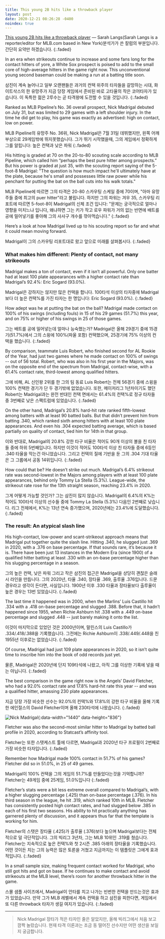 ```yaml
---
title: This young 2B hits like a throwback player
layout: post
date: 2020-12-21 08:26:28 -0400
noindex: true
---
```


[This young 2B hits like a throwback player](https://www.mlb.com/news/nick-madrigal-contact-few-strikeouts) &mdash; Sarah Langs(Sarah Langs is a reporter/editor for MLB.com based in New York)분석가가 쓴 칼럼의 부분입니다. 간단히 요약만 하겠습니다.
{:.faded}

In an era when strikeouts continue to increase and some fans long for the contact hitters of yore, a White Sox prospect is poised to add to the small core of high-average hitters in the game right now. This unconventional young second baseman could be making a run at a batting title soon.

삼진이 계속 늘어나고 일부 오랜팬들은 과거의 컨택 위주의 타자들을 갈망하는 시대, 화이트삭스의 한 유망주가 지금 당장 게임에서 준비된 바로 고타율의 작은 코어타자가 있습니다. 이 독특한 젊은 2루수는 곧 타격왕에 도전할 수 있을 것입니다.
{:.faded}

Ranked as MLB Pipeline’s No. 36 overall prospect, Nick Madrigal debuted on July 31, but was limited to 29 games with a left shoulder injury. In the time he did get to play, his game was exactly as advertised: high on contact, low on power.

MLB Pipeline의 유망주 No. 36위, Nick Madrigal은 7월 31일 데뷔했지만, 왼쪽 어깨 부상으로 29게임밖에 뛰지못했습니다. 그가 뛰기 시작했을때, 그의 게임에서 정확하게 그를 알립니다: 높은 컨택과 낮은 파워
{:.faded}

His hitting is graded at 70 on the 20-to-80 scouting scale according to MLB Pipeline, which called him “perhaps the best pure hitter among prospects.” But his power is graded at just 35, with the scouting report saying of the 5-foot-8 Madrigal: "The question is how much impact he'll ultimately have at the plate, because he's small and possesses little raw power while his penchant for putting the bat on the ball cuts into his walk totals."

MLB Pipeline에 따르면 그의 타격은 20-80 스카우팅 스케일 중에 70이며, "아마 유망주들 중에 최고의 puer hitter"라고 불립니다. 하지만 그의 파워는 겨우 35, 스카우팅 리포트에 따르면 5-foot-8이 Madrigal의 신체 조건 입니다: "문제는 궁극적으로 얼마나 영향을 미치느냐 입니다, 왜냐하면 그는 키가 작고 로우 파워가 거의 없는 반면에 배트를 공에 밀어넣기를 좋아해 그의 사사구 개수를 깎아먹습니다."
{:.faded}

Here’s a look at how Madrigal lived up to his scouting report so far and what it could mean moving forward.

Madrigal이 그의 스카우팅 리포트대로 왔고 앞으로 미래를 살펴봅시다.
{:.faded}

### What makes him different: Plenty of contact, not many strikeouts

Madrigal makes a ton of contact, even if it isn’t all powerful. Only one batter had at least 100 plate appearances with a higher contact rate than Madrigal’s 92.4%: Eric Sogard (93.0%).

Madrigal은 강하지는 않지만 많은 컨택을 합니다. 100타석 이상의 타자중에 Madrigal보다 더 높은 컨택%를 가진 타자는 한 명입니다: Eric Sogard (93.0%).
{:.faded}

How adept was he at putting the bat on the ball? Madrigal made contact on 100% of his swings (including fouls) in 15 of his 29 games (51.7%) this year, and on 75% or higher of his swings in 25 of those games.

그는 배트를 공에 밀어넣는데 얼마나 능숙했는가? Madrigal은 올해 29경기 중에 15경기(51.7%)에서 그의 스윙에 100%(파울 포함) 컨택했으며, 25경기에 75% 이상의 컨택을 했습니다.
{:.faded}

By comparison, teammate Luis Robert, who finished second for AL Rookie of the Year, had just two games where he made contact on 100% of swings -- out of 56 total. Robert, who was also in his first year in the Majors, was on the opposite end of the spectrum from Madrigal, contact-wise, with a 61.4% contact rate, third-lowest among qualified hitters.

그에 비해, AL 신인왕 2위를 한 그의 팀 동료 Luis Robert는 전체 56경기 중에  스윙을 100% 컨택한 경기가 단 두 경기밖에 없었습니다. 또한, 메이저리그 1년차이기도 했던 Robert는 Madrigal과는 완전 반대인 컨택 면에서는 61.4%의 컨택%로 정규 타자들 중 3번째로 낮은 스팩트럼에 있었습니다.
{:.faded}

On the other hand, Madrigal’s 20.8% hard-hit rate ranked fifth-lowest among batters with at least 90 batted balls. But that didn’t prevent him from batting .340, which ranked sixth among hitters with at least 100 plate appearances. And even his .304 expected batting average, which is based partially on quality of contact, tied him for 14th in that group.

이와 반대로, Madrigal의 20.8% 강한 타구 비율은 적어도 90개 이상의 볼을 친 타자들 중에 하위 5번째입니다. 하지만 이것이 적어도 100타석 이상 친 타자들 중에 6등인 .340 타율을 막는건 아니었습니다. 그리고 컨택의 질에 기반을 둔 그의 .304 기대 타율은 그 그룹에서 공동 14위입니다.
{:.faded}

How could that be? He doesn’t strike out much. Madrigal’s 6.4% strikeout rate was second-lowest in the Majors among players with at least 100 plate appearances, behind only Tommy La Stella (5.3%). League-wide, the strikeout rate rose for the 13th straight season, reaching 23.4% in 2020.

그게 어떻게 가능할 것인가? 그는 삼진이 많지 않습니다. Madrigal의 6.4%의 K%는 적어도 100타석 이상의 선수들 중에 Tommy La Stella (5.3%) 다음인 2번째로 낮습니다. 리그 전체에서, K%는 13년 연속 증가했으며, 2020년에는 23.4%에 도달했습니다.
{:.faded}

### The result: An atypical slash line

His high-contact, low-power and scant-strikeout approach means that Madrigal put together quite the slash line. Hitting .340, he slugged just .369 in 2020, with a .376 on base percentage. If that sounds rare, it’s because it is. There have been just 13 instances in the Modern Era (since 1900) of a qualified hitter batting at least .330 with an on-base percentage higher than his slugging percentage in a season.

그의 높은 컨택, 낮은 파워 그리고 작은 삼진의 접근은 Madrigal을 상당히 괜찮은 슬래시 라인을 만듭니다. 그의 2020년, 타율 .340, 장타율 .369, 출루율 .376입니다. 드문 경우라고 생각이 든다면, 사실입니다. 1900년 이후 .330 타율과 장타율보다 출루율이 높은 경우는 13번 있었습니다.
{:.faded}

The last time it happened was in 2000, when the Marlins’ Luis Castillo hit .334 with a .418 on-base percentage and slugged .388. Before that, it hadn’t happened since 1955, when Richie Ashburn hit .338 with a .449 on-base percentage and slugged .448 -- just barely making it onto the list.

이것이 마지막으로 있었던 것은 2000년이며, 말린스의 Luis Castillo가 .334/.418/.388을 기록했습니다. 그전에는 Richie Ashburn이 .338/.449/.448을 친  1955년 이후로는 없었습니다.
{:.faded}

Of course, Madrigal had just 109 plate appearances in 2020, so it isn’t quite time to inscribe him into the book of odd records just yet.

물론, Madrigal은 2020년에 단지 109타석에 나왔고, 아직 그를 이상한 기록에 넣을 때는 아닙니다.
{:.faded}

The best comparison in the game right now is the Angels’ David Fletcher, who had a 92.0% contact rate and 17.8% hard-hit rate this year -- and was a qualified hitter, amassing 230 plate appearances.

지금 당장 가장 비슷한 선수는 92.0%의 컨택%와 17.8%의 강한 타구 비율을 올해 기록한 에인절스의 David Fletcher이며 올해 230타석에 나왔습니다.
{:.faded}

![Nick Madrigal](https://img.mlbstatic.com/mlb-images/image/private/t_16x9/t_w1024/mlb/xlcuq5yait4rhhkuqu7q){:data-width="1440" data-height="836"}

Fletcher was also the second-most similar hitter to Madrigal by batted ball profile in 2020, according to Statcast’s affinity tool.

Fletcher는 또한 스탯케스트 툴에 다르면, Madrigal과 2020년 타구 프로필이 2번째로 가장 비슷한 타자입니다.
{:.faded}

Remember how Madrigal made 100% contact in 51.7% of his games? Fletcher did so in 51.0%, in 25 of 49 games.

Madrigal이 100% 컨택을 그의 게임의 51.7%를 만들었다는것을 기억합니까? Fletcher는 49게임 중에 25게임, 51.0%입니다
{:.faded}

Fletcher’s stats were a bit less extreme overall compared to Madrigal’s, with a higher slugging percentage (.425) than on-base percentage (.376). In his third season in the league, he hit .319, which ranked 10th in MLB. Fletcher has consistently posted high contact rates, and had slugged below .385 in each of his first two seasons. His ability to hit practically anything has garnered plenty of discussion, and it appears thus far that the template is working for him.

Fletcher의 스탯은 장타율 (.425)가 출루율 (.376)보다 높으며 Madrigal보다는 전체적으로 덜 극단적입니다. 그의 빅리그 3년차, 그는 MLB 10위인 .319를 쳤습니다. Fletcher는 지속적으로 높은 컨택%와 첫 2시즌 .385 아래의 장타율을 기록했습니다. 어떤 것이든 치는 그의 능력은 많은 토론을 거쳤고 지금까지는 이 템플릿은 그에게 효과적입니다.
{:.faded}

In a small sample size, making frequent contact worked for Madrigal, who still got hits and got on base. If he continues to make contact and avoid strikeouts at the MLB level, there’s room for another throwback hitter in the game.

스몰 샘플 사이즈에서, Madrigal이 안타를 치고 나가는 빈번한 컨택을 만드는것은 효과가 있었습니다. 만약 그가 MLB 레벨에서 계속 컨택을 하고 삼진을 피한다면, 게임에서 또 다른 throwback 타자가 생길 여지가 있습니다.
{:.faded}

---

> Nick Madrigal 장타가 적은 타자인 줄은 알았지만, 올해 빅리그에서 처음 보고 깜짝 놀랐습니다. 현재 타격 이론과는 조금 동 떨어진 선수지만 어떤 생산을 보일지 궁금합니다.
